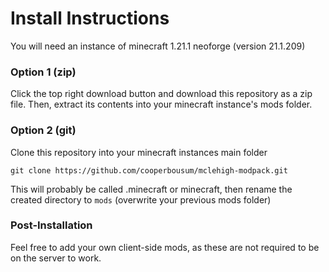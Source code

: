 # Install Instructions
You will need an instance of minecraft 1.21.1 neoforge (version 21.1.209)
### Option 1 (zip)
Click the top right download button and download this repository as a zip file. Then, extract its contents into your minecraft instance's mods folder.
### Option 2 (git)
Clone this repository into your minecraft instances main folder 
```
git clone https://github.com/cooperbousum/mclehigh-modpack.git
```
This will probably be called .minecraft or minecraft, then rename the created directory to `mods` (overwrite your previous mods folder)

### Post-Installation
Feel free to add your own client-side mods, as these are not required to be on the server to work.

